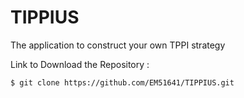 # TIPPIUS
The application to construct your own TPPI strategy

Link to Download the Repository :

```
$ git clone https://github.com/EM51641/TIPPIUS.git
```
